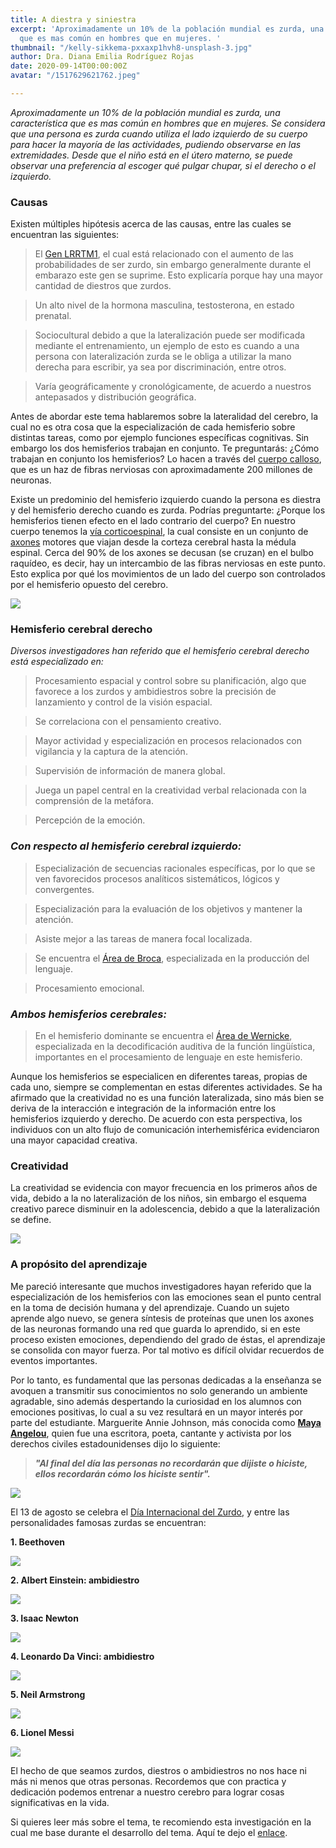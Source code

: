 ```yaml
---
title: A diestra y siniestra
excerpt: 'Aproximadamente un 10% de la población mundial es zurda, una característica
  que es mas común en hombres que en mujeres. '
thumbnail: "/kelly-sikkema-pxxaxp1hvh8-unsplash-3.jpg"
author: Dra. Diana Emilia Rodríguez Rojas
date: 2020-09-14T00:00:00Z
avatar: "/1517629621762.jpeg"

---
```

_Aproximadamente un 10% de la población mundial es zurda, una característica que es mas común en hombres que en mujeres. Se considera que una persona es zurda cuando utiliza el lado izquierdo de su cuerpo para hacer la mayoría de las actividades, pudiendo observarse en las extremidades. Desde que el niño está en el útero materno, se puede observar una preferencia al escoger qué pulgar chupar, si el derecho o el izquierdo._

### Causas

Existen múltiples hipótesis acerca de las causas, entre las cuales se encuentran las siguientes:

> El [Gen LRRTM1](https://www.ngenespanol.com/fotografia/descubren-gen-personas-sean-zurdas/), el cual está relacionado con el aumento de las probabilidades de ser zurdo, sin embargo generalmente durante el embarazo este gen se suprime. Esto explicaría porque hay una mayor cantidad de diestros que zurdos.

> Un alto nivel de la hormona masculina, testosterona, en estado prenatal.

> Sociocultural debido a que la lateralización puede ser modificada mediante el entrenamiento, un ejemplo de esto es cuando a una persona con lateralización zurda se le obliga a utilizar la mano derecha para escribir, ya sea por discriminación, entre otros.

> Varía geográficamente y cronológicamente, de acuerdo a nuestros antepasados y distribución geográfica.

Antes de abordar este tema hablaremos sobre la lateralidad del cerebro, la cual no es otra cosa que la especialización de cada hemisferio sobre distintas tareas, como por ejemplo funciones específicas cognitivas. Sin embargo los dos hemisferios trabajan en conjunto. Te preguntarás: ¿Cómo trabajan en conjunto los hemisferios? Lo hacen a través del [cuerpo calloso](https://es.wikipedia.org/wiki/Cuerpo_calloso), que es un haz de fibras nerviosas con aproximadamente 200 millones de neuronas.

Existe un predominio del hemisferio izquierdo cuando la persona es diestra y del hemisferio derecho cuando es zurda. Podrías preguntarte: ¿Porque los hemisferios tienen efecto en el lado contrario del cuerpo? En nuestro cuerpo tenemos la [vía corticoespinal](https://www.ecured.cu/Sistema_Piramidal), la cual consiste en un conjunto de [axones](https://www.wikiwand.com/es/Ax%C3%B3n) motores que viajan desde la corteza cerebral hasta la médula espinal. Cerca del 90% de los axones se decusan (se cruzan) en el bulbo raquídeo, es decir, hay un intercambio de las fibras nerviosas en este punto. Esto explica por qué los movimientos de un lado del cuerpo son controlados por el hemisferio opuesto del cerebro.

![](/robina-weermeijer-3kgf9r_0ohs-unsplash.jpg)

### **Hemisferio cerebral derecho**

_Diversos investigadores han referido que el hemisferio cerebral derecho está especializado en:_

> Procesamiento espacial y control sobre su planificación, algo que favorece a los zurdos y ambidiestros sobre la precisión de lanzamiento y control de la visión espacial.

> Se correlaciona con el pensamiento creativo.

> Mayor actividad y especialización en procesos relacionados con vigilancia y la captura de la atención.

> Supervisión de información de manera global.

> Juega un papel central en la creatividad verbal relacionada con la comprensión de la metáfora.

> Percepción de la emoción.

### **_Con respecto al hemisferio cerebral izquierdo:_**

> Especialización de secuencias racionales específicas, por lo que se ven favorecidos procesos analíticos sistemáticos, lógicos y convergentes.

> Especialización para la evaluación de los objetivos y mantener la atención.

> Asiste mejor a las tareas de manera focal localizada.

> Se encuentra el [Área de Broca](https://es.wikipedia.org/wiki/%C3%81rea_de_Broca), especializada en la producción del lenguaje.

> Procesamiento emocional.

### **_Ambos hemisferios cerebrales:_**

> En el hemisferio dominante se encuentra el [Área de Wernicke](https://es.wikipedia.org/wiki/%C3%81rea_de_Wernicke), especializada en la decodificación auditiva de la función lingüística, importantes en el procesamiento de lenguaje en este hemisferio.

Aunque los hemisferios se especialicen en diferentes tareas, propias de cada uno, siempre se complementan en estas diferentes actividades. Se ha afirmado que la creatividad no es una función lateralizada, sino más bien se deriva de la interacción e integración de la información entre los hemisferios izquierdo y derecho. De acuerdo con esta perspectiva, los individuos con un alto flujo de comunicación interhemisférica evidenciaron una mayor capacidad creativa.

### **Creatividad**

La creatividad se evidencia con mayor frecuencia en los primeros años de vida, debido a la no lateralización de los niños, sin embargo el esquema creativo parece disminuir en la adolescencia, debido a que la lateralización se define.

![](/alice-dietrich-fwf_fkj5tbo-unsplash.jpg)

### **A propósito del aprendizaje**

Me pareció interesante que muchos investigadores hayan referido que la especialización de los hemisferios con las emociones sean el punto central en la toma de decisión humana y del aprendizaje. Cuando un sujeto aprende algo nuevo, se genera síntesis de proteínas que unen los axones de las neuronas formando una red que guarda lo aprendido, si en este proceso existen emociones, dependiendo del grado de éstas, el aprendizaje se consolida con mayor fuerza. Por tal motivo es difícil olvidar recuerdos de eventos importantes.

Por lo tanto, es fundamental que las personas dedicadas a la enseñanza se avoquen a transmitir sus conocimientos no solo generando un ambiente agradable, sino además despertando la curiosidad en los alumnos con emociones positivas, lo cual a su vez resultará en un mayor interés por parte del estudiante. Marguerite Annie Johnson, más conocida como [**Maya Angelou**](https://www.wikiwand.com/es/Maya_Angelou), quien fue una escritora, poeta, cantante y activista por los derechos civiles estadounidenses dijo lo siguiente:

> **_"Al final del día las personas no recordarán que dijiste o hiciste, ellos recordarán cómo los hiciste sentir"._**

![](/paul-hanaoka-bj25b9sonus-unsplash.jpg)

El 13 de agosto se celebra el [Día Internacional del Zurdo](https://es.wikipedia.org/wiki/D%C3%ADa_Internacional_de_la_Zurdera), y entre las personalidades famosas zurdas se encuentran:

**1. Beethoven**

![](/beethoven-vida-400x300.jpg)

**2. Albert Einstein: ambidiestro**

![](/albert-einstein.jpg)

**3. Isaac Newton**

![](/isaac_newton_700.jpg)

**4. Leonardo Da Vinci: ambidiestro**

![](/04-dibujo-autorretrato-leonardo-vinci_0f3e3270-min.jpg)

**5. Neil Armstrong**

![](/screenshot-2020-09-16-at-20-26-44.png)

**6. Lionel Messi**

![](/screenshot-2020-09-16-at-20-28-09.png)

El hecho de que seamos zurdos, diestros o ambidiestros no nos hace ni más ni menos que otras personas. Recordemos que con practica y dedicación podemos entrenar a nuestro cerebro para lograr cosas significativas en la vida.

Si quieres leer más sobre el tema, te recomiendo esta investigación en la cual me base durante el desarrollo del tema. Aquí te dejo el [enlace](https://www.scielo.org.mx/scielo.php?script=sci_arttext&pid=S2007-18332017000200006).